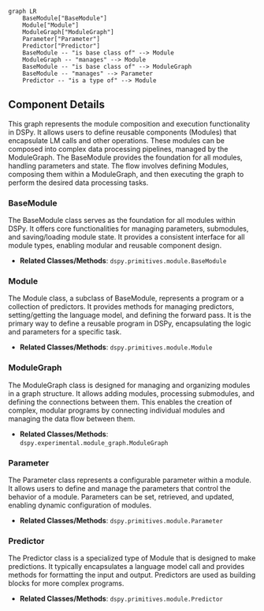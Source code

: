 ```mermaid
graph LR
    BaseModule["BaseModule"]
    Module["Module"]
    ModuleGraph["ModuleGraph"]
    Parameter["Parameter"]
    Predictor["Predictor"]
    BaseModule -- "is base class of" --> Module
    ModuleGraph -- "manages" --> Module
    BaseModule -- "is base class of" --> ModuleGraph
    BaseModule -- "manages" --> Parameter
    Predictor -- "is a type of" --> Module
```

## Component Details

This graph represents the module composition and execution functionality in DSPy. It allows users to define reusable components (Modules) that encapsulate LM calls and other operations. These modules can be composed into complex data processing pipelines, managed by the ModuleGraph. The BaseModule provides the foundation for all modules, handling parameters and state. The flow involves defining Modules, composing them within a ModuleGraph, and then executing the graph to perform the desired data processing tasks.

### BaseModule
The BaseModule class serves as the foundation for all modules within DSPy. It offers core functionalities for managing parameters, submodules, and saving/loading module state. It provides a consistent interface for all module types, enabling modular and reusable component design.
- **Related Classes/Methods**: `dspy.primitives.module.BaseModule`

### Module
The Module class, a subclass of BaseModule, represents a program or a collection of predictors. It provides methods for managing predictors, setting/getting the language model, and defining the forward pass. It is the primary way to define a reusable program in DSPy, encapsulating the logic and parameters for a specific task.
- **Related Classes/Methods**: `dspy.primitives.module.Module`

### ModuleGraph
The ModuleGraph class is designed for managing and organizing modules in a graph structure. It allows adding modules, processing submodules, and defining the connections between them. This enables the creation of complex, modular programs by connecting individual modules and managing the data flow between them.
- **Related Classes/Methods**: `dspy.experimental.module_graph.ModuleGraph`

### Parameter
The Parameter class represents a configurable parameter within a module. It allows users to define and manage the parameters that control the behavior of a module. Parameters can be set, retrieved, and updated, enabling dynamic configuration of modules.
- **Related Classes/Methods**: `dspy.primitives.module.Parameter`

### Predictor
The Predictor class is a specialized type of Module that is designed to make predictions. It typically encapsulates a language model call and provides methods for formatting the input and output. Predictors are used as building blocks for more complex programs.
- **Related Classes/Methods**: `dspy.primitives.module.Predictor`
